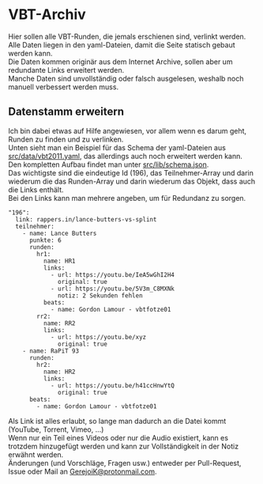 # VBT-Archiv

Hier sollen alle VBT-Runden, die jemals erschienen sind, verlinkt werden.  
Alle Daten liegen in den yaml-Dateien, damit die Seite statisch gebaut werden kann.  
Die Daten kommen originär aus dem Internet Archive, sollen aber um redundante Links erweitert werden.  
Manche Daten sind unvollständig oder falsch ausgelesen, weshalb noch manuell verbessert werden muss.

## Datenstamm erweitern

Ich bin dabei etwas auf Hilfe angewiesen, vor allem wenn es darum geht, Runden zu finden und zu verlinken.  
Unten sieht man ein Beispiel für das Schema der yaml-Dateien aus [src/data/vbt2011.yaml](src/data/vbt2011.yaml), das allerdings auch noch erweitert werden kann.  
Den kompletten Aufbau findet man unter [src/lib/schema.json](src/lib/schema.json).  
Das wichtigste sind die eindeutige Id (196), das Teilnehmer-Array und darin wiederum die das Runden-Array und darin wiederum das Objekt, dass auch die Links enthält.  
Bei den Links kann man mehrere angeben, um für Redundanz zu sorgen.

```
"196":
  link: rappers.in/lance-butters-vs-splint
  teilnehmer:
    - name: Lance Butters
      punkte: 6
      runden:
        hr1:
          name: HR1
          links:
            - url: https://youtu.be/IeA5wGhI2H4
              original: true
            - url: https://youtu.be/5V3m_C8MXNk
              notiz: 2 Sekunden fehlen
          beats:
            - name: Gordon Lamour - vbtfotze01
        rr2:
          name: RR2
          links:
            - url: https://youtu.be/xyz
              original: true
    - name: RaPiT 93
      runden:
        hr2:
          name: HR2
          links:
            - url: https://youtu.be/h41ccHnwYtQ
              original: true
      beats:
        - name: Gordon Lamour - vbtfotze01
```

Als Link ist alles erlaubt, so lange man dadurch an die Datei kommt (YouTube, Torrent, Vimeo, ...)  
Wenn nur ein Teil eines Videos oder nur die Audio existiert, kann es trotzdem hinzugefügt werden und kann zur Vollständigkeit in der Notiz erwähnt werden.  
Änderungen (und Vorschläge, Fragen usw.) entweder per Pull-Request, Issue oder Mail an GerejoiK@protonmail.com.
